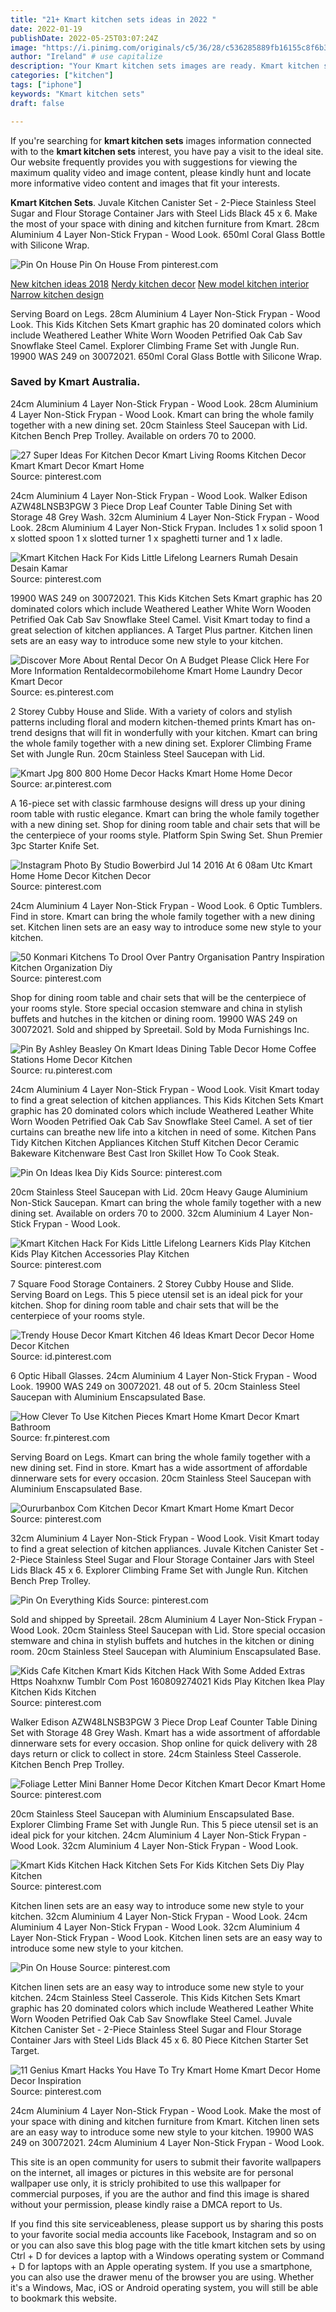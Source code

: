 ```yaml
---
title: "21+ Kmart kitchen sets ideas in 2022 "
date: 2022-01-19
publishDate: 2022-05-25T03:07:24Z
image: "https://i.pinimg.com/originals/c5/36/28/c536285889fb16155c8f6b3dc28903c5.jpg"
author: "Ireland" # use capitalize
description: "Your Kmart kitchen sets images are ready. Kmart kitchen sets are a topic that is being searched for and liked by netizens now. You can Find and Download the Kmart kitchen sets files here. Download all free photos."
categories: ["kitchen"]
tags: ["iphone"]
keywords: "Kmart kitchen sets"
draft: false

---
```


If you're searching for **kmart kitchen sets** images information connected with to the **kmart kitchen sets** interest, you have pay a visit to the ideal  site.  Our website frequently  provides you with  suggestions  for viewing  the maximum  quality video and image  content, please kindly hunt and locate more informative video content and images  that fit your interests.

**Kmart Kitchen Sets**. Juvale Kitchen Canister Set - 2-Piece Stainless Steel Sugar and Flour Storage Container Jars with Steel Lids Black 45 x 6. Make the most of your space with dining and kitchen furniture from Kmart. 28cm Aluminium 4 Layer Non-Stick Frypan - Wood Look. 650ml Coral Glass Bottle with Silicone Wrap.

![Pin On House](https://i.pinimg.com/originals/e8/0a/a6/e80aa6002f70eda77dee060cae6e8710.jpg "Pin On House")
Pin On House From pinterest.com

[New kitchen ideas 2018](/new-kitchen-ideas-2018/)
[Nerdy kitchen decor](/nerdy-kitchen-decor/)
[New model kitchen interior](/new-model-kitchen-interior/)
[Narrow kitchen design](/narrow-kitchen-design/)

Serving Board on Legs. 28cm Aluminium 4 Layer Non-Stick Frypan - Wood Look. This Kids Kitchen Sets Kmart graphic has 20 dominated colors which include Weathered Leather White Worn Wooden Petrified Oak Cab Sav Snowflake Steel Camel. Explorer Climbing Frame Set with Jungle Run. 19900 WAS 249 on 30072021. 650ml Coral Glass Bottle with Silicone Wrap.

### Saved by Kmart Australia.

24cm Aluminium 4 Layer Non-Stick Frypan - Wood Look. 28cm Aluminium 4 Layer Non-Stick Frypan - Wood Look. Kmart can bring the whole family together with a new dining set. 20cm Stainless Steel Saucepan with Lid. Kitchen Bench Prep Trolley. Available on orders 70 to 2000.


![27 Super Ideas For Kitchen Decor Kmart Living Rooms Kitchen Decor Kmart Kmart Decor Kmart Home](https://i.pinimg.com/474x/0d/a2/80/0da280178b4eb5aef19959d980234a32.jpg "27 Super Ideas For Kitchen Decor Kmart Living Rooms Kitchen Decor Kmart Kmart Decor Kmart Home")
Source: pinterest.com

24cm Aluminium 4 Layer Non-Stick Frypan - Wood Look. Walker Edison AZW48LNSB3PGW 3 Piece Drop Leaf Counter Table Dining Set with Storage 48 Grey Wash. 32cm Aluminium 4 Layer Non-Stick Frypan - Wood Look. 28cm Aluminium 4 Layer Non-Stick Frypan. Includes 1 x solid spoon 1 x slotted spoon 1 x slotted turner 1 x spaghetti turner and 1 x ladle.

![Kmart Kitchen Hack For Kids Little Lifelong Learners Rumah Desain Desain Kamar](https://i.pinimg.com/474x/f7/b9/47/f7b94773ab9893186f58e10dad27dca9.jpg "Kmart Kitchen Hack For Kids Little Lifelong Learners Rumah Desain Desain Kamar")
Source: pinterest.com

19900 WAS 249 on 30072021. This Kids Kitchen Sets Kmart graphic has 20 dominated colors which include Weathered Leather White Worn Wooden Petrified Oak Cab Sav Snowflake Steel Camel. Visit Kmart today to find a great selection of kitchen appliances. A Target Plus partner. Kitchen linen sets are an easy way to introduce some new style to your kitchen.

![Discover More About Rental Decor On A Budget Please Click Here For More Information Rentaldecormobilehome Kmart Home Laundry Decor Kmart Decor](https://i.pinimg.com/originals/94/d6/38/94d638190a1c5d2c1ee694c4f03790b8.png "Discover More About Rental Decor On A Budget Please Click Here For More Information Rentaldecormobilehome Kmart Home Laundry Decor Kmart Decor")
Source: es.pinterest.com

2 Storey Cubby House and Slide. With a variety of colors and stylish patterns including floral and modern kitchen-themed prints Kmart has on-trend designs that will fit in wonderfully with your kitchen. Kmart can bring the whole family together with a new dining set. Explorer Climbing Frame Set with Jungle Run. 20cm Stainless Steel Saucepan with Lid.

![Kmart Jpg 800 800 Home Decor Hacks Kmart Home Home Decor](https://i.pinimg.com/736x/a8/2a/d1/a82ad1a1d87fa7929e4d1817a0b289c9--diy-kitchen-kitchen-stuff.jpg "Kmart Jpg 800 800 Home Decor Hacks Kmart Home Home Decor")
Source: ar.pinterest.com

A 16-piece set with classic farmhouse designs will dress up your dining room table with rustic elegance. Kmart can bring the whole family together with a new dining set. Shop for dining room table and chair sets that will be the centerpiece of your rooms style. Platform Spin Swing Set. Shun Premier 3pc Starter Knife Set.

![Instagram Photo By Studio Bowerbird Jul 14 2016 At 6 08am Utc Kmart Home Home Decor Kitchen Decor](https://i.pinimg.com/originals/a8/78/0d/a8780dc9bbec40d4156c9e8d9de97d78.jpg "Instagram Photo By Studio Bowerbird Jul 14 2016 At 6 08am Utc Kmart Home Home Decor Kitchen Decor")
Source: pinterest.com

24cm Aluminium 4 Layer Non-Stick Frypan - Wood Look. 6 Optic Tumblers. Find in store. Kmart can bring the whole family together with a new dining set. Kitchen linen sets are an easy way to introduce some new style to your kitchen.

![50 Konmari Kitchens To Drool Over Pantry Organisation Pantry Inspiration Kitchen Organization Diy](https://i.pinimg.com/736x/cf/92/2e/cf922e794127dc94517cad4a74bd5b4f.jpg "50 Konmari Kitchens To Drool Over Pantry Organisation Pantry Inspiration Kitchen Organization Diy")
Source: pinterest.com

Shop for dining room table and chair sets that will be the centerpiece of your rooms style. Store special occasion stemware and china in stylish buffets and hutches in the kitchen or dining room. 19900 WAS 249 on 30072021. Sold and shipped by Spreetail. Sold by Moda Furnishings Inc.

![Pin By Ashley Beasley On Kmart Ideas Dining Table Decor Home Coffee Stations Home Decor Kitchen](https://i.pinimg.com/originals/9c/86/9d/9c869d3a51f62a33dcd59d98e42b677e.jpg "Pin By Ashley Beasley On Kmart Ideas Dining Table Decor Home Coffee Stations Home Decor Kitchen")
Source: ru.pinterest.com

24cm Aluminium 4 Layer Non-Stick Frypan - Wood Look. Visit Kmart today to find a great selection of kitchen appliances. This Kids Kitchen Sets Kmart graphic has 20 dominated colors which include Weathered Leather White Worn Wooden Petrified Oak Cab Sav Snowflake Steel Camel. A set of tier curtains can breathe new life into a kitchen in need of some. Kitchen Pans Tidy Kitchen Kitchen Appliances Kitchen Stuff Kitchen Decor Ceramic Bakeware Kitchenware Best Cast Iron Skillet How To Cook Steak.

![Pin On Ideas Ikea Diy Kids](https://i.pinimg.com/originals/5c/74/0e/5c740e99221b48219fdb811eaae3b880.jpg "Pin On Ideas Ikea Diy Kids")
Source: pinterest.com

20cm Stainless Steel Saucepan with Lid. 20cm Heavy Gauge Aluminium Non-Stick Saucepan. Kmart can bring the whole family together with a new dining set. Available on orders 70 to 2000. 32cm Aluminium 4 Layer Non-Stick Frypan - Wood Look.

![Kmart Kitchen Hack For Kids Little Lifelong Learners Kids Play Kitchen Kids Play Kitchen Accessories Play Kitchen](https://i.pinimg.com/originals/86/09/71/8609714af032c620e6bb329ba039814f.jpg "Kmart Kitchen Hack For Kids Little Lifelong Learners Kids Play Kitchen Kids Play Kitchen Accessories Play Kitchen")
Source: pinterest.com

7 Square Food Storage Containers. 2 Storey Cubby House and Slide. Serving Board on Legs. This 5 piece utensil set is an ideal pick for your kitchen. Shop for dining room table and chair sets that will be the centerpiece of your rooms style.

![Trendy House Decor Kmart Kitchen 46 Ideas Kmart Decor Decor Home Decor Kitchen](https://i.pinimg.com/474x/23/a7/b0/23a7b07c6580e93f269245738ef12cef.jpg "Trendy House Decor Kmart Kitchen 46 Ideas Kmart Decor Decor Home Decor Kitchen")
Source: id.pinterest.com

6 Optic Hiball Glasses. 24cm Aluminium 4 Layer Non-Stick Frypan - Wood Look. 19900 WAS 249 on 30072021. 48 out of 5. 20cm Stainless Steel Saucepan with Aluminium Enscapsulated Base.

![How Clever To Use Kitchen Pieces Kmart Home Kmart Decor Kmart Bathroom](https://i.pinimg.com/originals/ef/b1/df/efb1dffb67f0c8bc6fb0c1ee13d25300.jpg "How Clever To Use Kitchen Pieces Kmart Home Kmart Decor Kmart Bathroom")
Source: fr.pinterest.com

Serving Board on Legs. Kmart can bring the whole family together with a new dining set. Find in store. Kmart has a wide assortment of affordable dinnerware sets for every occasion. 20cm Stainless Steel Saucepan with Aluminium Enscapsulated Base.

![Oururbanbox Com Kitchen Decor Kmart Kmart Home Kmart Decor](https://i.pinimg.com/originals/53/69/ba/5369ba80a4e3c6a55a000c465df9e691.jpg "Oururbanbox Com Kitchen Decor Kmart Kmart Home Kmart Decor")
Source: pinterest.com

32cm Aluminium 4 Layer Non-Stick Frypan - Wood Look. Visit Kmart today to find a great selection of kitchen appliances. Juvale Kitchen Canister Set - 2-Piece Stainless Steel Sugar and Flour Storage Container Jars with Steel Lids Black 45 x 6. Explorer Climbing Frame Set with Jungle Run. Kitchen Bench Prep Trolley.

![Pin On Everything Kids](https://i.pinimg.com/originals/8b/27/2a/8b272ad2d87c3bd44da6bbe02161c0c4.jpg "Pin On Everything Kids")
Source: pinterest.com

Sold and shipped by Spreetail. 28cm Aluminium 4 Layer Non-Stick Frypan - Wood Look. 20cm Stainless Steel Saucepan with Lid. Store special occasion stemware and china in stylish buffets and hutches in the kitchen or dining room. 20cm Stainless Steel Saucepan with Aluminium Enscapsulated Base.

![Kids Cafe Kitchen Kmart Kids Kitchen Hack With Some Added Extras Https Noahxnw Tumblr Com Post 160809274021 Kids Play Kitchen Ikea Play Kitchen Kids Kitchen](https://i.pinimg.com/736x/2b/2b/7f/2b2b7f0434bf40a2b4d0fc5bae77e8ba.jpg "Kids Cafe Kitchen Kmart Kids Kitchen Hack With Some Added Extras Https Noahxnw Tumblr Com Post 160809274021 Kids Play Kitchen Ikea Play Kitchen Kids Kitchen")
Source: pinterest.com

Walker Edison AZW48LNSB3PGW 3 Piece Drop Leaf Counter Table Dining Set with Storage 48 Grey Wash. Kmart has a wide assortment of affordable dinnerware sets for every occasion. Shop online for quick delivery with 28 days return or click to collect in store. 24cm Stainless Steel Casserole. Kitchen Bench Prep Trolley.

![Foliage Letter Mini Banner Home Decor Kitchen Kmart Decor Kmart Home](https://i.pinimg.com/originals/e7/27/c3/e727c3cbe82dab6a32719783b5627ff4.jpg "Foliage Letter Mini Banner Home Decor Kitchen Kmart Decor Kmart Home")
Source: pinterest.com

20cm Stainless Steel Saucepan with Aluminium Enscapsulated Base. Explorer Climbing Frame Set with Jungle Run. This 5 piece utensil set is an ideal pick for your kitchen. 24cm Aluminium 4 Layer Non-Stick Frypan - Wood Look. 32cm Aluminium 4 Layer Non-Stick Frypan - Wood Look.

![Kmart Kids Kitchen Hack Kitchen Sets For Kids Kitchen Sets Diy Play Kitchen](https://i.pinimg.com/originals/34/40/b3/3440b3c8ae5064c56c5505885f1631c9.jpg "Kmart Kids Kitchen Hack Kitchen Sets For Kids Kitchen Sets Diy Play Kitchen")
Source: pinterest.com

Kitchen linen sets are an easy way to introduce some new style to your kitchen. 32cm Aluminium 4 Layer Non-Stick Frypan - Wood Look. 24cm Aluminium 4 Layer Non-Stick Frypan - Wood Look. 32cm Aluminium 4 Layer Non-Stick Frypan - Wood Look. Kitchen linen sets are an easy way to introduce some new style to your kitchen.

![Pin On House](https://i.pinimg.com/originals/e8/0a/a6/e80aa6002f70eda77dee060cae6e8710.jpg "Pin On House")
Source: pinterest.com

Kitchen linen sets are an easy way to introduce some new style to your kitchen. 24cm Stainless Steel Casserole. This Kids Kitchen Sets Kmart graphic has 20 dominated colors which include Weathered Leather White Worn Wooden Petrified Oak Cab Sav Snowflake Steel Camel. Juvale Kitchen Canister Set - 2-Piece Stainless Steel Sugar and Flour Storage Container Jars with Steel Lids Black 45 x 6. 80 Piece Kitchen Starter Set Target.

![11 Genius Kmart Hacks You Have To Try Kmart Home Kmart Decor Home Decor Inspiration](https://i.pinimg.com/originals/c5/36/28/c536285889fb16155c8f6b3dc28903c5.jpg "11 Genius Kmart Hacks You Have To Try Kmart Home Kmart Decor Home Decor Inspiration")
Source: pinterest.com

24cm Aluminium 4 Layer Non-Stick Frypan - Wood Look. Make the most of your space with dining and kitchen furniture from Kmart. Kitchen linen sets are an easy way to introduce some new style to your kitchen. 19900 WAS 249 on 30072021. 24cm Aluminium 4 Layer Non-Stick Frypan - Wood Look.

This site is an open community for users to submit their favorite wallpapers on the internet, all images or pictures in this website are for personal wallpaper use only, it is stricly prohibited to use this wallpaper for commercial purposes, if you are the author and find this image is shared without your permission, please kindly raise a DMCA report to Us.

If you find this site serviceableness, please support us by sharing this posts to your favorite social media accounts like Facebook, Instagram and so on or you can also save this blog page with the title kmart kitchen sets by using Ctrl + D for devices a laptop with a Windows operating system or Command + D for laptops with an Apple operating system. If you use a smartphone, you can also use the drawer menu of the browser you are using. Whether it's a Windows, Mac, iOS or Android operating system, you will still be able to bookmark this website.
